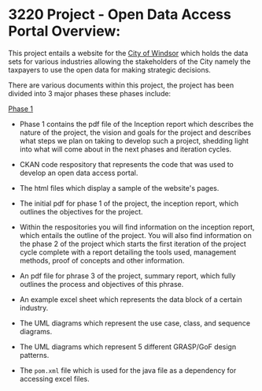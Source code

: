 # 3220 Project - Open Data Access Portal Overview: 
This project entails a website for the <ins>City of Windsor</ins> which holds the data sets for various industries allowing the stakeholders of the City namely the taxpayers to use the open data for making strategic decisions.  

There are various documents within this project, the project has been divided into 3 major phases these phases include:

<ins>Phase 1</ins>

- Phase 1 contains the pdf file of the Inception report which describes the nature of the project, the vision and goals for the project and describes what steps we plan on taking to develop such a project, shedding light into what will come about in the next phases and iteration cycles.

- CKAN code respository that represents the code that was used to develop an open data access portal.

- The html files which display a sample of the website's pages.

- The initial pdf for phase 1 of the project, the inception report, which outlines the objectives for the project.

- Within the respositories you will find information on the inception report, which entails the outline of the project. You will also find information on the phase 2 of the project which starts the first iteration of the project cycle complete with a report detailing the tools used, management methods, proof of concepts and other information.

- An pdf file for phrase 3 of the project, summary report, which fully outlines the process and objectives of this phrase.

- An example excel sheet which represents the data block of a certain industry. 

- The UML diagrams which represent the use case, class, and sequence diagrams.

- The UML diagrams which represent 5 different GRASP/GoF design patterns.

- The `pom.xml` file which is used for the java file as a dependency for accessing excel files.
